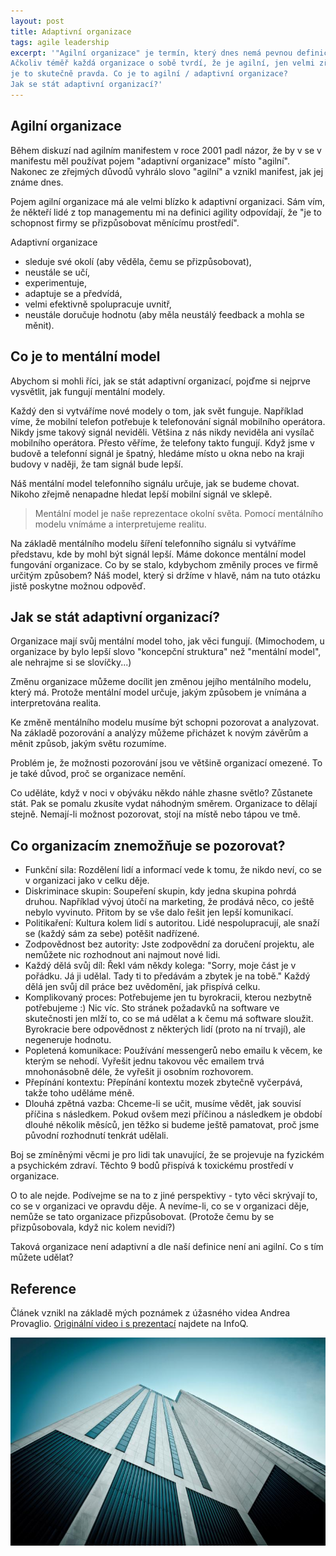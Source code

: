 ```yaml
---
layout: post
title: Adaptivní organizace
tags: agile leadership
excerpt: '"Agilní organizace" je termín, který dnes nemá pevnou definici.
Ačkoliv téměř každá organizace o sobě tvrdí, že je agilní, jen velmi zřídka
je to skutečně pravda. Co je to agilní / adaptivní organizace?
Jak se stát adaptivní organizací?'
---
```


## Agilní organizace

Během diskuzí nad agilním manifestem v roce 2001 padl názor, že by v se v manifestu
měl používat pojem "adaptivní organizace" místo "agilní".
Nakonec ze zřejmých důvodů vyhrálo slovo "agilní" a vznikl manifest, jak jej
známe dnes.

Pojem agilní organizace má ale velmi blízko k adaptivní organizaci.
Sám vím, že někteří lidé z top managementu mi na definici agility odpovídají,
že "je to schopnost firmy se přizpůsobovat měnícímu prostředí".

Adaptivní organizace

- sleduje své okolí (aby věděla, čemu se přizpůsobovat),
- neustále se učí,
- experimentuje,
- adaptuje se a předvídá,
- velmi efektivně spolupracuje uvnitř,
- neustále doručuje hodnotu (aby měla neustálý feedback a mohla se měnit).

## Co je to mentální model

Abychom si mohli říci, jak se stát adaptivní organizací,
pojďme si nejprve vysvětlit, jak fungují mentální modely.

Každý den si vytváříme nové modely o tom, jak svět funguje.
Například víme, že mobilní telefon potřebuje k telefonování
signál mobilního operátora. Nikdy jsme takový signál neviděli.
Většina z nás nikdy neviděla ani vysílač mobilního operátora.
Přesto věříme, že telefony takto fungují. Když jsme v budově
a telefonní signál je špatný, hledáme místo u okna nebo
na kraji budovy v naději, že tam signál bude lepší.

Náš mentální model telefonního signálu určuje, jak se budeme chovat.
Nikoho zřejmě nenapadne hledat lepší mobilní signál ve sklepě.

> Mentální model je naše reprezentace okolní světa.
> Pomocí mentálního modelu vnímáme a interpretujeme realitu.

Na základě mentálního modelu
šíření telefonního signálu si vytváříme představu, kde by mohl být signál lepší.
Máme dokonce mentální model fungování organizace.
Co by se stalo, kdybychom změnily proces ve firmě určitým způsobem?
Náš model, který si držíme v hlavě, nám na tuto otázku jistě poskytne možnou odpověď.

## Jak se stát adaptivní organizací?

Organizace mají svůj mentální model toho, jak věci fungují.
(Mimochodem, u organizace by bylo lepší slovo "koncepční struktura"
než "mentální model", ale nehrajme si se slovíčky...)

Změnu organizace můžeme docílit jen změnou jejího mentálního modelu, který má.
Protože mentální model určuje, jakým způsobem je vnímána a interpretována realita.

Ke změně mentálního modelu musíme být schopni pozorovat a analyzovat.
Na základě pozorování a analýzy můžeme přicházet k novým závěrům a měnit způsob,
jakým světu rozumíme.

Problém je, že možnosti pozorování jsou ve většině organizací omezené.
To je také důvod, proč se organizace nemění.

Co uděláte, když v noci v obýváku někdo náhle zhasne světlo?
Zůstanete stát. Pak se pomalu zkusíte vydat náhodným směrem.
Organizace to dělají stejně. Nemají-li možnost pozorovat, stojí na místě
nebo tápou ve tmě.

## Co organizacím znemožňuje se pozorovat?

- Funkční sila: Rozdělení lidí a informací vede k tomu, že nikdo neví, co se v organizaci jako v celku děje.
- Diskriminace skupin: Soupeření skupin, kdy jedna skupina pohrdá druhou. Například vývoj útočí na marketing, že prodává něco, co ještě nebylo vyvinuto. Přitom by se vše dalo řešit jen lepší komunikací.
- Politikaření: Kultura kolem lidí s autoritou. Lidé nespolupracují, ale snaží se (každý sám za sebe) potěšit nadřízené.
- Zodpovědnost bez autority: Jste zodpovědní za doručení projektu, ale nemůžete nic rozhodnout ani najmout nové lidi.
- Každý dělá svůj díl: Řekl vám někdy kolega: "Sorry, moje část je v pořádku. Já ji udělal. Tady ti to předávám a zbytek je na tobě." Každý dělá jen svůj díl práce bez uvědomění, jak přispívá celku.
- Komplikovaný proces: Potřebujeme jen tu byrokracii, kterou nezbytně potřebujeme :) Nic víc. Sto stránek požadavků na software ve skutečnosti jen mlží to, co se má udělat a k čemu má software sloužit. Byrokracie bere odpovědnost z některých lidí (proto na ní trvají), ale negeneruje hodnotu.
- Popletená komunikace: Používání messengerů nebo emailu k věcem, ke kterým se nehodí. Vyřešit jednu takovou věc emailem trvá mnohonásobně déle, že vyřešit ji osobním rozhovorem.
- Přepínání kontextu: Přepínání kontextu mozek zbytečně vyčerpává, takže toho uděláme méně.
- Dlouhá zpětná vazba: Chceme-li se učit, musíme vědět, jak souvisí příčina s následkem. Pokud ovšem mezi příčinou a následkem je období dlouhé několik měsíců, jen těžko si budeme ještě pamatovat, proč jsme původní rozhodnutí tenkrát udělali.

Boj se zmíněnými věcmi je pro lidi tak unavující, že se projevuje na fyzickém a psychickém
zdraví. Těchto 9 bodů přispívá k toxickému prostředí v organizace.

O to ale nejde. Podívejme se na to z jiné perspektivy - tyto věci skrývají to, co se v organizaci
ve opravdu děje. A nevíme-li, co se v organizaci děje, nemůže se tato organizace přizpůsobovat.
(Protože čemu by se přizpůsobovala, když nic kolem nevidí?)

Taková organizace není adaptivní a dle naší definice není ani agilní.
Co s tím můžete udělat?

## Reference

Článek vznikl na základě mých poznámek z úžasného videa Andrea Provaglio.
[Originální video i s prezentací](https://www.infoq.com/presentations/lessons-adaptive-organizations/)
najdete na InfoQ.

![Adaptivní organizace](/images/blog/adaptivni-organizace.jpg)
